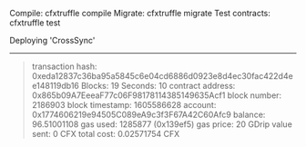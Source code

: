 Compile: cfxtruffle compile
Migrate: cfxtruffle migrate
Test contracts: cfxtruffle test

Deploying 'CrossSync'

---

> transaction hash: 0xeda12837c36ba95a5845c6e04cd6886d0923e8d4ec30fac422d4ee148119db16
> Blocks: 19 Seconds: 10
> contract address: 0x865b09A7EeeaF77c06F98178114385149635Acf1
> block number: 2186903
> block timestamp: 1605586628
> account: 0x1774606219e94505C089eA9c3f3F67A42C60Afc9
> balance: 96.51001108
> gas used: 1285877 (0x139ef5)
> gas price: 20 GDrip
> value sent: 0 CFX
> total cost: 0.02571754 CFX
